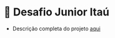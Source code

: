 # 📌 Desafio Junior Itaú

- Descrição completa do projeto [aqui](https://github.com/rafaellins-itau/desafio-itau-vaga-99-junior?tab=readme-ov-file)
<!--
  
Basicamente o desafio proposto é desenvolver o fluxo de uma aplicação que faz transações entre carteiras, existem 2 tipos de carteiras, a comum e a dos lojistas, sendo que a dos lojistas só é possível receber transações.

- **Atenção:** O sistema ja inicia com 3 carteiras, a carteira 1 do tipo comum, a carteira 2 do tipo lojista e a carteira 3 do tipo comum.

- O sistema possui um endpoint:

      POST /v1/transfer
  
- Que aceita apenas Json neste formato:

      POST /v1/transfer
      Content-Type: application/json
      
      {
        "value": 100.0,
        "payer": 1,
        "payee": 3
      }
  
- Sendo value o valor da transação, payer sendo o id da carteira do pagador da transação, e payee sendo o id da carteira do recebedor da transação.

# 📦 Pré-requisitos

Antes de começar, certifique-se de ter os seguintes requisitos instalados na sua máquina:


- [Docker](https://www.docker.com/get-started) (versão recomendada: `27.5.1`)
  
- (Opcional) [Java 21](https://www.oracle.com/java/technologies/downloads/#java21) e [Maven 3.9.9](https://maven.apache.org/download.cgi) para rodar sem Docker
  
- (Opcional) PostgreSQL 16
  
- (Opcional) RabbitMQ 4
  
# 🚀 Passo a passo para rodar o projeto

1️⃣ Clonar o repositório

    git clone https://github.com/ValentePG/desafiopicpaysimplificado.git
    cd desafiopicpaysimplificado
    
2️⃣ Instalar dependências

- Linux/MacOs

      ./mvnw clean install
    
- Windows
    
      mvnw.cmd clean install
  
💡 Caso tenha Maven instalado globalmente, você pode rodar:

     mvn clean install
     
3️⃣ Rodar a aplicação

Você pode rodar o projeto de duas formas:

- Método 1: Rodando sem Docker (Configuração Manual)
  - Se optar por rodar sem Docker, você precisa ter um banco de dados `PostgreSQL` e uma instância do `RabbitMQ` rodando localmente.
  - Além disso, será necessário editar a configuração no arquivo `application-dev.yml` para apontar para o banco de dados local:
  
        spring:
          datasource:
            url: jdbc:postgresql://localhost:5432/picpaysimplificado?createDatabaseIfNotExist=true
    
- Alterar o host do RabbitMQ para localhost:

  
      rabbitmq:
        host: localhost
  
- Executar o projeto:
  - Linux/MacOs
  
        ./mvnw spring-boot:run
    
  - Windows
  
        mvnw.cmd spring-boot:run

- Método 2: Rodando com Docker (Recomendado)
Caso tenha o Docker instalado, basta rodar um único comando, e tudo será iniciado automaticamente:

      docker compose -f compose-dev.yml up

4️⃣ Acessando a API

Após iniciar o projeto, os endpoints da API estarão disponíveis nos seguintes links:

- API:

      http://localhost:8080/transfer

- Swagger:

      http://localhost:8080/swagger-ui.html

5️⃣ Rodar os testes (opcional)

⚠️ IMPORTANTE: Os testes de integração utilizam Testcontainers, então é necessário que o Docker esteja rodando antes de executá-los.

- **Para rodar os testes unitários**

      ./mvnw test

- **Para rodar os testes de integração**

      ./mvnw verify -P integration-test

- **Para rodar ambos**
  - Linux/MacOS

        ./mvnw test && ./mvnw verify -P integration-test

  - Windows

        ./mvnw test; ./mvnw verify -P integration-test

# 🛠️ Tecnologias Utilizadas

- Java 21

- Spring Boot 3.4.2

- Docker 27.5.1

- RabbitMQ (imagem: rabbitmq:4-management)

- PostgreSQL (imagem: postgres:16)


# 📄 Licença
Este projeto está sob a licença MIT - veja o arquivo LICENSE para mais detalhes.

